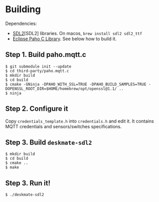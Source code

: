 # Building

Dependencies:
* [SDL2](https://www.libsdl.org/)[SDL2] libraries. On macos, `brew install sdl2 sdl2_ttf`
* [Eclipse Paho C Library](https://www.eclipse.org/paho/). See below how to build it.

## Step 1. Build paho.mqtt.c
```
$ git submodule init --update
$ cd third-party/paho.mqtt.c
$ mkdir build
$ cd build
$ cmake -GNinja -DPAHO_WITH_SSL=TRUE -DPAHO_BUILD_SAMPLES=TRUE -DOPENSSL_ROOT_DIR=$HOME/homebrew/opt/openssl@1.1/ ..
$ ninja
```

## Step 2. Configure it
Copy `credentials_template.h` into `credentials.h` and edit it. It contains MQTT credentials and sensors/switches specifications.

## Step 3. Build `deskmate-sdl2`

```
$ mkdir build
$ cd build
$ cmake ..
$ make
```

## Step 3. Run it!
```
$ ./deskmate-sdl2
```
